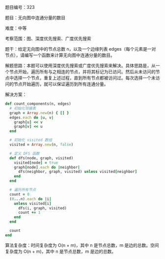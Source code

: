 题目编号：323

题目：无向图中连通分量的数目

难度：中等

考察范围：图、深度优先搜索、广度优先搜索

题干：给定无向图中的节点总数 n，以及一个边缘列表 edges（每个元素是一对节点），请编写一个函数来计算无向图中连通分量的数目。

解题思路：本题可以使用深度优先搜索或广度优先搜索来解决。具体思路是，从一个节点开始，遍历所有与之相连的节点，并将其标记为已访问。然后从未访问的节点中选择一个节点，重复上述过程，直到所有节点都被访问过。每次选择一个未访问的节点开始遍历，就可以保证遍历到所有连通分量。

解决方案：

```ruby
def count_components(n, edges)
  # 初始化邻接表
  graph = Array.new(n) { [] }
  edges.each do |u, v|
    graph[u] << v
    graph[v] << u
  end

  # 初始化 visited 数组
  visited = Array.new(n, false)

  # 定义 DFS 函数
  def dfs(node, graph, visited)
    visited[node] = true
    graph[node].each do |neighbor|
      dfs(neighbor, graph, visited) unless visited[neighbor]
    end
  end

  # 遍历所有节点
  count = 0
  (0...n).each do |i|
    unless visited[i]
      dfs(i, graph, visited)
      count += 1
    end
  end

  count
end
```

算法复杂度：时间复杂度为 O(n + m)，其中 n 是节点总数，m 是边的总数。空间复杂度为 O(n + m)，其中 n 是节点总数，m 是边的总数。